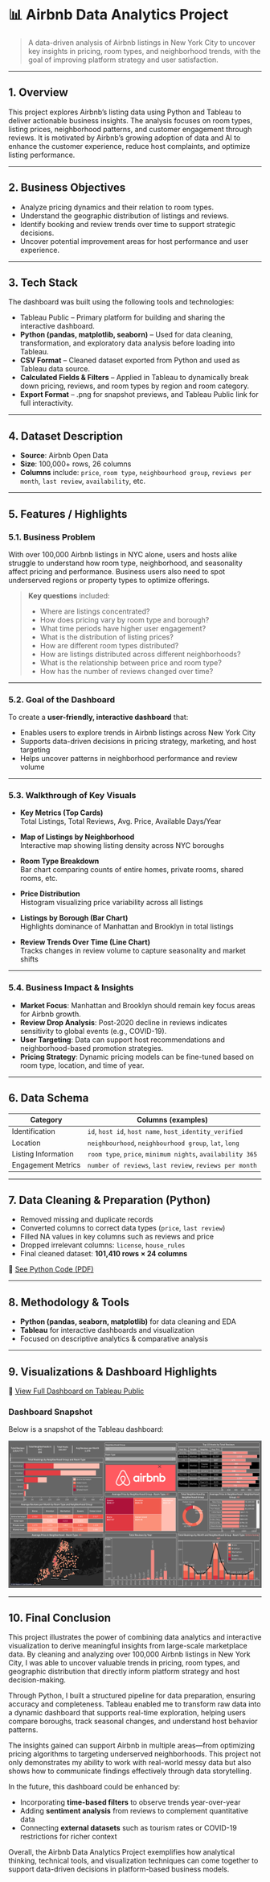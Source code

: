 # 📊 Airbnb Data Analytics Project

> A data-driven analysis of Airbnb listings in New York City to uncover key insights in pricing, room types, and neighborhood trends, with the goal of improving platform strategy and user satisfaction.

---

## 1. Overview

This project explores Airbnb’s listing data using Python and Tableau to deliver actionable business insights. The analysis focuses on room types, listing prices, neighborhood patterns, and customer engagement through reviews. It is motivated by Airbnb’s growing adoption of data and AI to enhance the customer experience, reduce host complaints, and optimize listing performance.

---

## 2. Business Objectives

- Analyze pricing dynamics and their relation to room types.
- Understand the geographic distribution of listings and reviews.
- Identify booking and review trends over time to support strategic decisions.
- Uncover potential improvement areas for host performance and user experience.

---

## 3. Tech Stack

The dashboard was built using the following tools and technologies:

- Tableau Public – Primary platform for building and sharing the interactive dashboard.
- **Python (pandas, matplotlib, seaborn)** – Used for data cleaning, transformation, and exploratory data analysis before loading into Tableau.
- **CSV Format** – Cleaned dataset exported from Python and used as Tableau data source.
- **Calculated Fields & Filters** – Applied in Tableau to dynamically break down pricing, reviews, and room types by region and room category.
- **Export Format** – .png for snapshot previews, and Tableau Public link for full interactivity.

---

## 4. Dataset Description

- **Source**: Airbnb Open Data  
- **Size**: 100,000+ rows, 26 columns  
- **Columns** include: `price`, `room type`, `neighbourhood group`, `reviews per month`, `last review`, `availability`, etc.

---

## 5. Features / Highlights

### 5.1. Business Problem

With over 100,000 Airbnb listings in NYC alone, users and hosts alike struggle to understand how room type, neighborhood, and seasonality affect pricing and performance. Business users also need to spot underserved regions or property types to optimize offerings.

> **Key questions** included:  
> - Where are listings concentrated?  
> - How does pricing vary by room type and borough?  
> - What time periods have higher user engagement?
> - What is the distribution of listing prices?
> - How are different room types distributed?
> - How are listings distributed across different neighborhoods?
> - What is the relationship between price and room type?
> - How has the number of reviews changed over time?

---

### 5.2. Goal of the Dashboard

To create a **user-friendly, interactive dashboard** that:

- Enables users to explore trends in Airbnb listings across New York City
- Supports data-driven decisions in pricing strategy, marketing, and host targeting
- Helps uncover patterns in neighborhood performance and review volume

---

### 5.3. Walkthrough of Key Visuals

- **Key Metrics (Top Cards)**  
  Total Listings, Total Reviews, Avg. Price, Available Days/Year

- **Map of Listings by Neighborhood**  
  Interactive map showing listing density across NYC boroughs

- **Room Type Breakdown**  
  Bar chart comparing counts of entire homes, private rooms, shared rooms, etc.

- **Price Distribution**  
  Histogram visualizing price variability across all listings

- **Listings by Borough (Bar Chart)**  
  Highlights dominance of Manhattan and Brooklyn in total listings

- **Review Trends Over Time (Line Chart)**  
  Tracks changes in review volume to capture seasonality and market shifts

---

### 5.4. Business Impact & Insights

- **Market Focus**: Manhattan and Brooklyn should remain key focus areas for Airbnb growth.
- **Review Drop Analysis**: Post-2020 decline in reviews indicates sensitivity to global events (e.g., COVID-19).
- **User Targeting**: Data can support host recommendations and neighborhood-based promotion strategies.
- **Pricing Strategy**: Dynamic pricing models can be fine-tuned based on room type, location, and time of year.

---

## 6. Data Schema

| Category              | Columns (examples)                                  |
|----------------------|------------------------------------------------------|
| Identification        | `id`, `host id`, `host name`, `host_identity_verified` |
| Location              | `neighbourhood`, `neighbourhood group`, `lat`, `long` |
| Listing Information   | `room type`, `price`, `minimum nights`, `availability 365` |
| Engagement Metrics    | `number of reviews`, `last review`, `reviews per month` |

---

## 7. Data Cleaning & Preparation (Python)

- Removed missing and duplicate records  
- Converted columns to correct data types (`price`, `last review`)  
- Filled NA values in key columns such as reviews and price  
- Dropped irrelevant columns: `license`, `house_rules`  
- Final cleaned dataset: **101,410 rows × 24 columns**  

📄 [See Python Code (PDF)](https://drive.google.com/file/d/1K_wCub1eE6EHkVIU7qjzTXVN8TXEfmFG/view?usp=sharing)

---

## 8. Methodology & Tools

- **Python (pandas, seaborn, matplotlib)** for data cleaning and EDA  
- **Tableau** for interactive dashboards and visualization  
- Focused on descriptive analytics & comparative analysis

---

## 9. Visualizations & Dashboard Highlights

🔗 [View Full Dashboard on Tableau Public](https://public.tableau.com/views/AirBnBProject_17531229773270/Dashboard1?:language=en-US&:sid=&:redirect=auth&:display_count=n&:origin=viz_share_link)

### Dashboard Snapshot

Below is a snapshot of the Tableau dashboard:

![Airbnb Tableau Dashboard](https://raw.githubusercontent.com/annievu22/AirBnB_Project/main/AirBnB%20Project%20-%20Tableau%20Snapshot.png)

---

## 10. Final Conclusion

This project illustrates the power of combining data analytics and interactive visualization to derive meaningful insights from large-scale marketplace data. By cleaning and analyzing over 100,000 Airbnb listings in New York City, I was able to uncover valuable trends in pricing, room types, and geographic distribution that directly inform platform strategy and host decision-making.

Through Python, I built a structured pipeline for data preparation, ensuring accuracy and completeness. Tableau enabled me to transform raw data into a dynamic dashboard that supports real-time exploration, helping users compare boroughs, track seasonal changes, and understand host behavior patterns.

The insights gained can support Airbnb in multiple areas—from optimizing pricing algorithms to targeting underserved neighborhoods. This project not only demonstrates my ability to work with real-world messy data but also shows how to communicate findings effectively through data storytelling.

In the future, this dashboard could be enhanced by:
- Incorporating **time-based filters** to observe trends year-over-year
- Adding **sentiment analysis** from reviews to complement quantitative data
- Connecting **external datasets** such as tourism rates or COVID-19 restrictions for richer context

Overall, the Airbnb Data Analytics Project exemplifies how analytical thinking, technical tools, and visualization techniques can come together to support data-driven decisions in platform-based business models.

